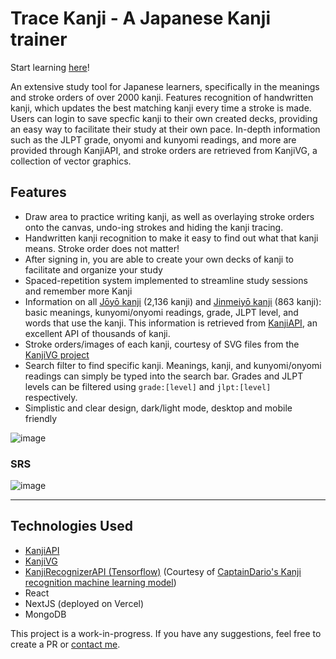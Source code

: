 # Trace Kanji - A Japanese Kanji trainer

Start learning [here](https://tracekanji.com)!

An extensive study tool for Japanese learners, specifically in the meanings and stroke orders of over 2000 kanji. Features recognition of handwritten kanji, which updates the best matching kanji every time a stroke is made. Users can login to save specfic kanji to their own created decks, providing an easy way to facilitate their study at their own pace. In-depth information such as the JLPT grade, onyomi and kunyomi readings, and more are provided through KanjiAPI, and stroke orders are retrieved from KanjiVG, a collection of vector graphics.

## Features
- Draw area to practice writing kanji, as well as overlaying stroke orders onto the canvas, undo-ing strokes and hiding the kanji tracing.
- Handwritten kanji recognition to make it easy to find out what that kanji means. Stroke order does not matter!
- After signing in, you are able to create your own decks of kanji to facilitate and organize your study
- Spaced-repetition system implemented to streamline study sessions and remember more Kanji
- Information on all [Jōyō kanji](https://en.wikipedia.org/wiki/J%C5%8Dy%C5%8D_kanji) (2,136 kanji) and [Jinmeiyō kanji](https://en.wikipedia.org/wiki/Jinmeiy%C5%8D_kanji) (863 kanji): basic meanings, kunyomi/onyomi readings, grade, JLPT level, and words that use the kanji. This information is retrieved from [KanjiAPI](https://github.com/onlyskin/kanjiapi.dev), an excellent API of thousands of kanji.
- Stroke orders/images of each kanji, courtesy of SVG files from the [KanjiVG project](https://kanjivg.tagaini.net/)
- Search filter to find specific kanji. Meanings, kanji, and kunyomi/onyomi readings can simply be typed into the search bar. Grades and JLPT levels can be filtered using ```grade:[level]``` and ```jlpt:[level]``` respectively.
- Simplistic and clear design, dark/light mode, desktop and mobile friendly

![image](https://i.gyazo.com/d37db4d59f9d3b7f4de809301aaed10d.png)

### SRS
![image](https://i.gyazo.com/322ebca394b9e4a905c2d8106c51cc3d.png)

---

## Technologies Used
- [KanjiAPI](https://github.com/onlyskin/kanjiapi.dev)
- [KanjiVG](https://kanjivg.tagaini.net/)
- [KanjiRecognizerAPI (Tensorflow)](https://github.com/sicfran774/KanjiRecognizerAPI) (Courtesy of [CaptainDario's Kanji recognition machine learning model](https://github.com/CaptainDario/DaKanji-Single-Kanji-Recognition))
- React
- NextJS (deployed on Vercel)
- MongoDB

This project is a work-in-progress. If you have any suggestions, feel free to create a PR or [contact me](mailto:sicfran.774@gmail.com?subject=Trace%20Kanji%20Feedback).
